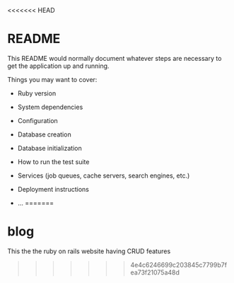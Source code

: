 <<<<<<< HEAD
# README

This README would normally document whatever steps are necessary to get the
application up and running.

Things you may want to cover:

* Ruby version

* System dependencies

* Configuration

* Database creation

* Database initialization

* How to run the test suite

* Services (job queues, cache servers, search engines, etc.)

* Deployment instructions

* ...
=======
# blog
This the the ruby on rails website having CRUD features
>>>>>>> 4e4c6246699c203845c7799b7fea73f21075a48d
